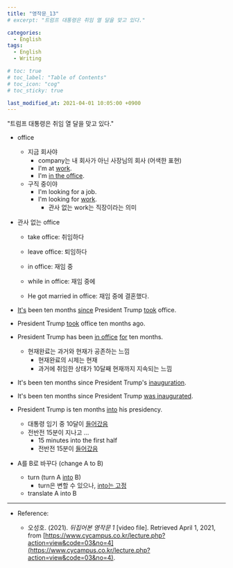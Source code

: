 ```yaml
---
title: "영작문_13"
# excerpt: "트럼프 대통령은 취임 열 달을 맞고 있다."

categories:
  - English
tags:
  - English
  - Writing

# toc: true 
# toc_label: "Table of Contents" 
# toc_icon: "cog"
# toc_sticky: true 

last_modified_at: 2021-04-01 10:05:00 +0900
---
```


"트럼프 대통령은 취임 열 달을 맞고 있다."

* office
    * 지금 회사야
        * company는 내 회사가 아닌 사장님의 회사 (어색한 표현)
        * I'm at <u>work</u>.
        * I'm <u>in the office</u>.
    * 구직 중이야
        * I'm looking for a job.
        * I'm looking for <u>work</u>.
            * 관사 없는 work는 직장이라는 의미

* 관사 없는 office
    * take office: 취임하다
    * leave office: 퇴임하다

    * in office: 재임 중
    * while in office: 재임 중에
    * He got married in office: 재임 중에 결혼했다.

* <u>It's</u> been ten months <u>since</u> President Trump <u>took</u> office.
* President Trump <u>took</u> office ten months ago.
* President Trump has been <u>in office</u> <u>for</u> ten months.
    * 현재완료는 과거와 현재가 공존하는 느낌
        * 현재완료의 시제는 현재
        * 과거에 취임한 상태가 10달째 현재까지 지속되는 느낌

* It's been ten months since President Trump's <u>inauguration</u>.
* It's been ten months since President Trump <u>was inaugurated</u>.

* President Trump is ten months <u>into</u> his presidency.
    * 대통령 임기 중 10달이 <u>들어갔음</u>
    * 전반전 15분이 지나고 ...
        * 15 minutes into the first half
        * 전반전 15분이 <u>들어갔음</u>

* A를 B로 바꾸다 (change A to B)
    * turn (turn A <u>into</u> B)
        * turn은 변할 수 있으나, <u>into는 고정</u>
    * translate A into B

*** 

* Reference: 

    * 오성호. (2021). *뒤집어본 영작문 1* [video file]. Retrieved April 1, 2021, from [https://www.cycampus.co.kr/lecture.php?action=view&code=03&no=4](https://www.cycampus.co.kr/lecture.php?action=view&code=03&no=4).

